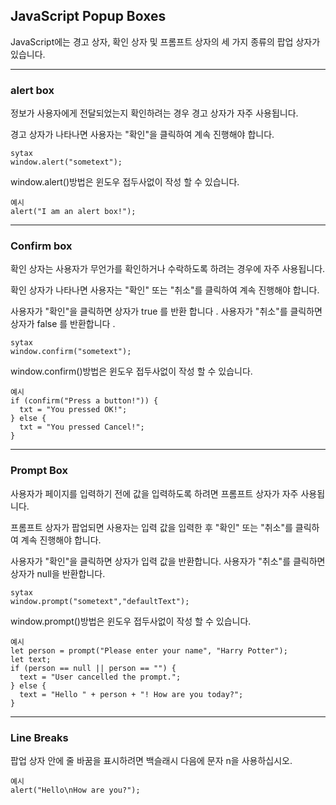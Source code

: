 ## JavaScript Popup Boxes

JavaScript에는 경고 상자, 확인 상자 및 프롬프트 상자의 세 가지 종류의 팝업 상자가 있습니다.

---

### alert box

정보가 사용자에게 전달되었는지 확인하려는 경우 경고 상자가 자주 사용됩니다.

경고 상자가 나타나면 사용자는 "확인"을 클릭하여 계속 진행해야 합니다.

    sytax
    window.alert("sometext");

window.alert()방법은 윈도우 접두사없이 작성 할 수 있습니다.

    예시
    alert("I am an alert box!");

---

### Confirm box

확인 상자는 사용자가 무언가를 확인하거나 수락하도록 하려는 경우에 자주 사용됩니다.

확인 상자가 나타나면 사용자는 "확인" 또는 "취소"를 클릭하여 계속 진행해야 합니다.

사용자가 "확인"을 클릭하면 상자가 true 를 반환 합니다 . 사용자가 "취소"를 클릭하면 상자가 false 를 반환합니다 .

    sytax
    window.confirm("sometext");

window.confirm()방법은 윈도우 접두사없이 작성 할 수 있습니다.

    예시
    if (confirm("Press a button!")) {
      txt = "You pressed OK!";
    } else {
      txt = "You pressed Cancel!";
    }

---

### Prompt Box

사용자가 페이지를 입력하기 전에 값을 입력하도록 하려면 프롬프트 상자가 자주 사용됩니다.

프롬프트 상자가 팝업되면 사용자는 입력 값을 입력한 후 "확인" 또는 "취소"를 클릭하여 계속 진행해야 합니다.

사용자가 "확인"을 클릭하면 상자가 입력 값을 반환합니다. 사용자가 "취소"를 클릭하면 상자가 null을 반환합니다.

    sytax
    window.prompt("sometext","defaultText");

window.prompt()방법은 윈도우 접두사없이 작성 할 수 있습니다.

    예시
    let person = prompt("Please enter your name", "Harry Potter");
    let text;
    if (person == null || person == "") {
      text = "User cancelled the prompt.";
    } else {
      text = "Hello " + person + "! How are you today?";
    }

---

### Line Breaks

팝업 상자 안에 줄 바꿈을 표시하려면 백슬래시 다음에 문자 n을 사용하십시오.

    예시
    alert("Hello\nHow are you?");
